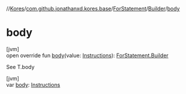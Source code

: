 //[Kores](../../../../index.md)/[com.github.jonathanxd.kores.base](../../index.md)/[ForStatement](../index.md)/[Builder](index.md)/[body](body.md)

# body

[jvm]\
open override fun [body](body.md)(value: [Instructions](../../../com.github.jonathanxd.kores/-instructions/index.md)): [ForStatement.Builder](index.md)

See T.body

[jvm]\
var [body](body.md): [Instructions](../../../com.github.jonathanxd.kores/-instructions/index.md)
